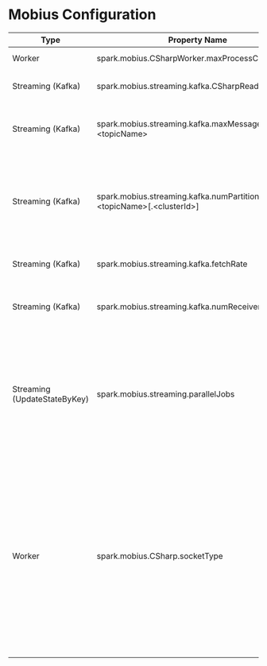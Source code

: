 # Mobius Configuration
|Type |Property Name |Usage |
|-----|-----|-----|
|Worker  |spark.mobius.CSharpWorker.maxProcessCount  |Sets max number of C# worker processes in Spark executors |
|Streaming (Kafka)  |spark.mobius.streaming.kafka.CSharpReader.enabled  |Enables use of C# Kafka reader in Mobius streaming applications |
|Streaming (Kafka)  |spark.mobius.streaming.kafka.maxMessagesPerTask.&lt;topicName&gt;  |Sets the max number of messages per RDD partition created from specified Kafka topic to uniformly spread load across tasks that process them  |
|Streaming (Kafka)  |spark.mobius.streaming.kafka.numPartitions.&lt;topicName&gt;[.&lt;clusterId&gt;]  |Sets RDD partitions to a different number from kafka parations per topic and per cluster(optional, defined as "cluster.id" in kafkaParams if the topic is from multiple kafka clusters) to uniformly and better spread load across tasks that process them  |
|Streaming (Kafka)  |spark.mobius.streaming.kafka.fetchRate  |Set the number of Kafka metadata fetch operation per batch |
|Streaming (Kafka)  |spark.mobius.streaming.kafka.numReceivers  |Set the number of threads used to materialize the RDD created by applying the user read function to the original KafkaRDD. |
|Streaming (UpdateStateByKey)  |spark.mobius.streaming.parallelJobs  |Sets 0-based max number of parallel jobs for UpdateStateByKey so that next N batches can start its tasks on time even if previous batch not completed yet. default: 0, recommended: 1. It's a special version of spark.streaming.concurrentJobs which does not observe UpdateStateByKey's state ordering properly  |
|Worker  |spark.mobius.CSharp.socketType  |Sets the socket type that will be used in IPC for csharp code. default: Normal, if no any configuration. Normal means use default .Net Socket class for IPC; Rio, use Windows RIO socket for IPC; Saea, use .Net Socket class with SocketAsyncEventArgs class for IPC.  Riosocket and SaeaSocket has better performance on dealing larger data transmission than traditional .Net Socket. You can switch the socket type when you has large data transmission (we can see the performance improvement for over 4KB per transmission in average) between JVM and CLR.  |


